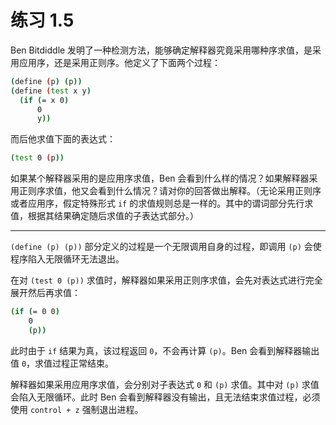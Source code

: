 # 练习 1.5

Ben Bitdiddle 发明了一种检测方法，能够确定解释器究竟采用哪种序求值，是采用应用序，还是采用正则序。他定义了下面两个过程：

```bash
(define (p) (p))
(define (test x y)
  (if (= x 0)
      0
      y))
```

而后他求值下面的表达式：

```bash
(test 0 (p))
```

如果某个解释器采用的是应用序求值，Ben 会看到什么样的情况？如果解释器采用正则序求值，他又会看到什么情况？请对你的回答做出解释。（无论采用正则序或者应用序，假定特殊形式 `if` 的求值规则总是一样的。其中的谓词部分先行求值，根据其结果确定随后求值的子表达式部分。）

---

`(define (p) (p))` 部分定义的过程是一个无限调用自身的过程，即调用 `(p)` 会使程序陷入无限循环无法退出。

在对 `(test 0 (p))` 求值时，解释器如果采用正则序求值，会先对表达式进行完全展开然后再求值：

```bash
(if (= 0 0)
    0
    (p))
```

此时由于 `if` 结果为真，该过程返回 `0`，不会再计算 `(p)`。Ben 会看到解释器输出值 `0`，求值过程正常结束。

解释器如果采用应用序求值，会分别对子表达式 `0` 和 `(p)` 求值。其中对 `(p)` 求值会陷入无限循环。此时 Ben 会看到解释器没有输出，且无法结束求值过程，必须使用 `control + z` 强制退出进程。

